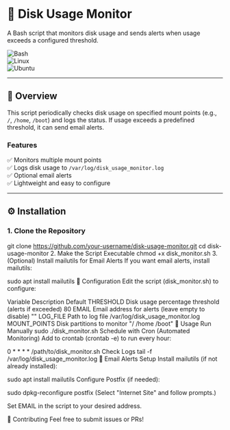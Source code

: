 # 🚀 Disk Usage Monitor  

A Bash script that monitors disk usage and sends alerts when usage exceeds a configured threshold.  

![Bash](https://img.shields.io/badge/-Bash-%234EAA25?logo=gnu-bash&logoColor=white)  
![Linux](https://img.shields.io/badge/-Linux-%23FCC624?logo=linux&logoColor=black)  
![Ubuntu](https://img.shields.io/badge/-Ubuntu-%23E95420?logo=ubuntu&logoColor=white)  

---

## 📖 Overview  

This script periodically checks disk usage on specified mount points (e.g., `/`, `/home`, `/boot`) and logs the status. If usage exceeds a predefined threshold, it can send email alerts.  

### Features  
✅ Monitors multiple mount points  
✅ Logs disk usage to `/var/log/disk_usage_monitor.log`  
✅ Optional email alerts  
✅ Lightweight and easy to configure  

---

## ⚙️ Installation  

### 1. Clone the Repository  

git clone https://github.com/your-username/disk-usage-monitor.git
cd disk-usage-monitor
2. Make the Script Executable
chmod +x disk_monitor.sh
3. (Optional) Install mailutils for Email Alerts
If you want email alerts, install mailutils:

sudo apt install mailutils
🔧 Configuration
Edit the script (disk_monitor.sh) to configure:

Variable	Description	Default
THRESHOLD	Disk usage percentage threshold (alerts if exceeded)	80
EMAIL	Email address for alerts (leave empty to disable)	""
LOG_FILE	Path to log file	/var/log/disk_usage_monitor.log
MOUNT_POINTS	Disk partitions to monitor	"/ /home /boot"
🚦 Usage
Run Manually
sudo ./disk_monitor.sh
Schedule with Cron (Automated Monitoring)
Add to crontab (crontab -e) to run every hour:

0 * * * * /path/to/disk_monitor.sh
Check Logs
tail -f /var/log/disk_usage_monitor.log
📧 Email Alerts Setup
Install mailutils (if not already installed):

sudo apt install mailutils
Configure Postfix (if needed):

sudo dpkg-reconfigure postfix
(Select "Internet Site" and follow prompts.)

Set EMAIL in the script to your desired address.

🤝 Contributing
Feel free to submit issues or PRs!
